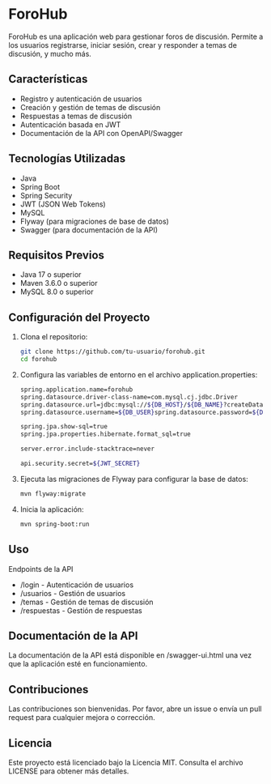 # ForoHub

ForoHub es una aplicación web para gestionar foros de discusión. Permite a los usuarios registrarse, iniciar sesión, crear y responder a temas de discusión, y mucho más.

## Características

- Registro y autenticación de usuarios
- Creación y gestión de temas de discusión
- Respuestas a temas de discusión
- Autenticación basada en JWT
- Documentación de la API con OpenAPI/Swagger

## Tecnologías Utilizadas

- Java
- Spring Boot
- Spring Security
- JWT (JSON Web Tokens)
- MySQL
- Flyway (para migraciones de base de datos)
- Swagger (para documentación de la API)

## Requisitos Previos

- Java 17 o superior
- Maven 3.6.0 o superior
- MySQL 8.0 o superior

## Configuración del Proyecto

1. Clona el repositorio:

   ```sh
   git clone https://github.com/tu-usuario/forohub.git
   cd forohub
   
2. Configura las variables de entorno en el archivo application.properties:
   
   ```sh
   spring.application.name=forohub
   spring.datasource.driver-class-name=com.mysql.cj.jdbc.Driver
   spring.datasource.url=jdbc:mysql://${DB_HOST}/${DB_NAME}?createDatabaseIfNotExist=true
   spring.datasource.username=${DB_USER}spring.datasource.password=${DB_PASSWORD}

   spring.jpa.show-sql=true
   spring.jpa.properties.hibernate.format_sql=true

   server.error.include-stacktrace=never

   api.security.secret=${JWT_SECRET}
   
3. Ejecuta las migraciones de Flyway para configurar la base de datos:
   
   ```sh
   mvn flyway:migrate

4. Inicia la aplicación:
   
   ```sh
   mvn spring-boot:run

## Uso

Endpoints de la API
- /login - Autenticación de usuarios
- /usuarios - Gestión de usuarios
- /temas - Gestión de temas de discusión
- /respuestas - Gestión de respuestas

## Documentación de la API

La documentación de la API está disponible en /swagger-ui.html una vez que la aplicación esté en funcionamiento.

## Contribuciones
Las contribuciones son bienvenidas. Por favor, abre un issue o envía un pull request para cualquier mejora o corrección.

## Licencia
Este proyecto está licenciado bajo la Licencia MIT. Consulta el archivo LICENSE para obtener más detalles.
